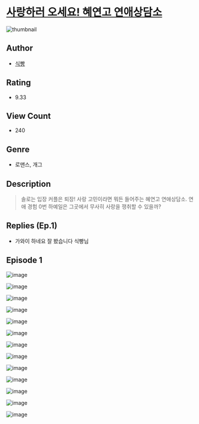 # [사랑하러 오세요! 혜연고 연애상담소](https://comic.naver.com/challenge/list?titleId=810414)
![thumbnail](https://image-comic.pstatic.net/user_contents_data/challenge_comic/2023/05/23/366892/upload_3904729975078871345_480x623.jpeg)

## Author
- [식빵](https://comic.naver.com/artistTitle?id=366892)

## Rating
- 9.33

## View Count
- 240

## Genre
- 로맨스, 개그

## Description
> 솔로는 입장 커플은 퇴장! 사랑 고민이라면 뭐든 들어주는 혜연고 연애상담소. 연애 경험 0번 하예일은 그곳에서 무사히 사랑을 쟁취할 수 있을까?

## Replies (Ep.1)
- 가와이 하네요 잘 봤습니다 식빵님

## Episode 1
![image](https://image-comic.pstatic.net/user_contents_data/challenge_comic/2023/05/23/366892/upload_4063198157878669922.jpeg)

![image](https://image-comic.pstatic.net/user_contents_data/challenge_comic/2023/05/23/366892/upload_7220506274489054001.jpeg)

![image](https://image-comic.pstatic.net/user_contents_data/challenge_comic/2023/05/23/366892/upload_4051332438842421555.jpeg)

![image](https://image-comic.pstatic.net/user_contents_data/challenge_comic/2023/05/23/366892/upload_3834868087806570552.jpeg)

![image](https://image-comic.pstatic.net/user_contents_data/challenge_comic/2023/05/23/366892/upload_7004893130050254897.jpeg)

![image](https://image-comic.pstatic.net/user_contents_data/challenge_comic/2023/05/23/366892/upload_3906935581761102134.jpeg)

![image](https://image-comic.pstatic.net/user_contents_data/challenge_comic/2023/05/23/366892/upload_3472619894479270245.jpeg)

![image](https://image-comic.pstatic.net/user_contents_data/challenge_comic/2023/05/23/366892/upload_7003437376691332453.jpeg)

![image](https://image-comic.pstatic.net/user_contents_data/challenge_comic/2023/05/23/366892/upload_7076062353860866609.jpeg)

![image](https://image-comic.pstatic.net/user_contents_data/challenge_comic/2023/05/23/366892/upload_7378691920647041893.jpeg)

![image](https://image-comic.pstatic.net/user_contents_data/challenge_comic/2023/05/23/366892/upload_7147273499267183409.jpeg)

![image](https://image-comic.pstatic.net/user_contents_data/challenge_comic/2023/05/23/366892/upload_7306356344262505524.jpeg)

![image](https://image-comic.pstatic.net/user_contents_data/challenge_comic/2023/05/23/366892/upload_3546361931737818724.jpeg)
